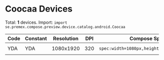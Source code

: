 # Coocaa Devices

Total: **1** devices. Import: `import se.premex.compose.preview.device.catalog.android.Coocaa`

| Code | Constant | Resolution | DPI | Compose Spec | Preview Usage |
|------|----------|------------|-----|-------------|---------------|
| YDA | YDA | 1080x1920 | 320 | `spec:width=1080px,height=1920px,dpi=320` | `@Preview(device = Coocaa.YDA)` |

<!-- Generated automatically. Do not edit manually. -->
